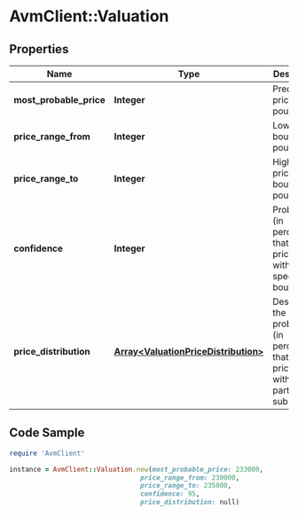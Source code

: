 # AvmClient::Valuation

## Properties

Name | Type | Description | Notes
------------ | ------------- | ------------- | -------------
**most_probable_price** | **Integer** | Predicted price, pound | [optional] 
**price_range_from** | **Integer** | Lower price boundary, pound | [optional] 
**price_range_to** | **Integer** | Higher price boundary, pound | [optional] 
**confidence** | **Integer** | Probability (in percents) that actual price is within the specified boundaries | [optional] 
**price_distribution** | [**Array&lt;ValuationPriceDistribution&gt;**](ValuationPriceDistribution.md) | Describes the probabilities (in percents) that actual price is within particular subranges | [optional] 

## Code Sample

```ruby
require 'AvmClient'

instance = AvmClient::Valuation.new(most_probable_price: 233000,
                                 price_range_from: 230000,
                                 price_range_to: 235000,
                                 confidence: 95,
                                 price_distribution: null)
```


